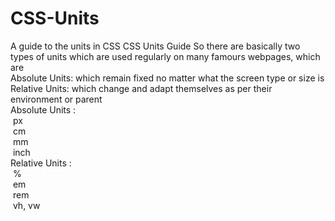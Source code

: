 # CSS-Units
A guide to the units in CSS
CSS Units Guide
So there are basically two types of units which are used regularly on many famours webpages, which are
<br />
Absolute Units: which remain fixed no matter what the screen type or size is <br />
Relative Units: which change and adapt themselves as per their environment or parent <br />
Absolute Units : <br />
&nbsp;px<br />
&nbsp;cm<br />
&nbsp;mm<br />
&nbsp;inch<br />
Relative Units : <br />
&nbsp;%<br />
&nbsp;em<br />
&nbsp;rem<br />
&nbsp;vh, vw<br />
